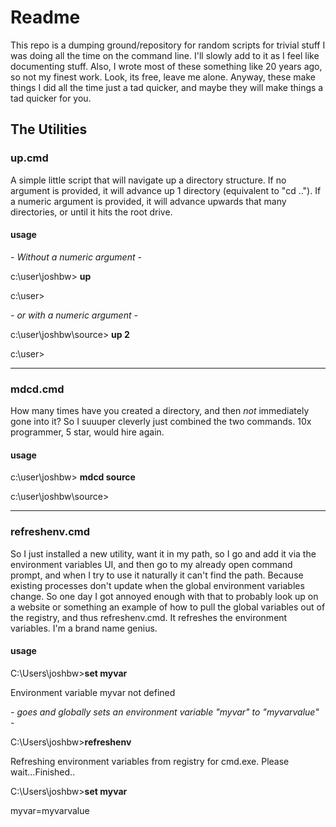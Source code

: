 # Readme

This repo is a dumping ground/repository for random scripts for trivial stuff I was doing all the time on the command line.  I'll slowly add to it as I feel like documenting stuff.  Also, I wrote most of these something like
20 years ago, so not my finest work.  Look, its free, leave me alone.  Anyway, these make things I did all the time just a tad quicker, and maybe they will make things a tad quicker for you.

## The Utilities

### up.cmd

A simple little script that will navigate up a directory structure.  If no argument is provided, it will advance up 1 directory (equivalent to "cd ..").  If a numeric argument is provided, it will advance upwards that many directories, or until it hits the root drive.

#### usage

*\- Without a numeric argument -*

c:\user\joshbw> **up** 

c:\user>

*\- or with a numeric argument -*

c:\user\joshbw\source> **up 2**

c:\user>

---

### mdcd.cmd

How many times have you created a directory, and then *not* immediately gone into it?  So I suuuper cleverly just combined the two commands.  10x programmer, 5 star, would hire again.

#### usage

c:\user\joshbw> **mdcd source** 

c:\user\joshbw\source>

---

### refreshenv.cmd

So I just installed a new utility, want it in my path, so I go and add it via the environment variables UI, and then go to my already open command prompt, and when I try to use it naturally it can't find the path.  Because existing processes don't update when the global environment variables change.  So one day I got annoyed enough with that to probably look up on a website or something an example of how to pull the global variables out of the registry, and thus refreshenv.cmd.  It refreshes the environment variables.  I'm a brand name genius.

#### usage

C:\Users\joshbw>**set myvar**

Environment variable myvar not defined

*\- goes and globally sets an environment variable "myvar" to "myvarvalue" -*

C:\Users\joshbw>**refreshenv**

Refreshing environment variables from registry for cmd.exe. Please wait...Finished..

C:\Users\joshbw>**set myvar**

myvar=myvarvalue
